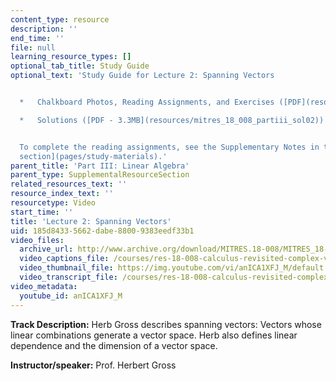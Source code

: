 ```yaml
---
content_type: resource
description: ''
end_time: ''
file: null
learning_resource_types: []
optional_tab_title: Study Guide
optional_text: 'Study Guide for Lecture 2: Spanning Vectors


  *   Chalkboard Photos, Reading Assignments, and Exercises ([PDF](resources/mitres_18_008_partiii_lec02))

  *   Solutions ([PDF - 3.3MB](resources/mitres_18_008_partiii_sol02))


  To complete the reading assignments, see the Supplementary Notes in the [Study Materials
  section](pages/study-materials).'
parent_title: 'Part III: Linear Algebra'
parent_type: SupplementalResourceSection
related_resources_text: ''
resource_index_text: ''
resourcetype: Video
start_time: ''
title: 'Lecture 2: Spanning Vectors'
uid: 185d8433-5662-dabe-8800-9383eedf33b1
video_files:
  archive_url: http://www.archive.org/download/MITRES.18-008/MITRES_18-008_Part3_lec2_300k.mp4
  video_captions_file: /courses/res-18-008-calculus-revisited-complex-variables-differential-equations-and-linear-algebra-fall-2011/13ad19b0fd025cf987d3ca7fb433d28a_anICA1XFJ_M.vtt
  video_thumbnail_file: https://img.youtube.com/vi/anICA1XFJ_M/default.jpg
  video_transcript_file: /courses/res-18-008-calculus-revisited-complex-variables-differential-equations-and-linear-algebra-fall-2011/ca7da64d69c0bee9db37ad73508a7eb2_anICA1XFJ_M.pdf
video_metadata:
  youtube_id: anICA1XFJ_M
---
```


**Track Description:** Herb Gross describes spanning vectors: Vectors whose linear combinations generate a vector space. Herb also defines linear dependence and the dimension of a vector space.

**Instructor/speaker:** Prof. Herbert Gross